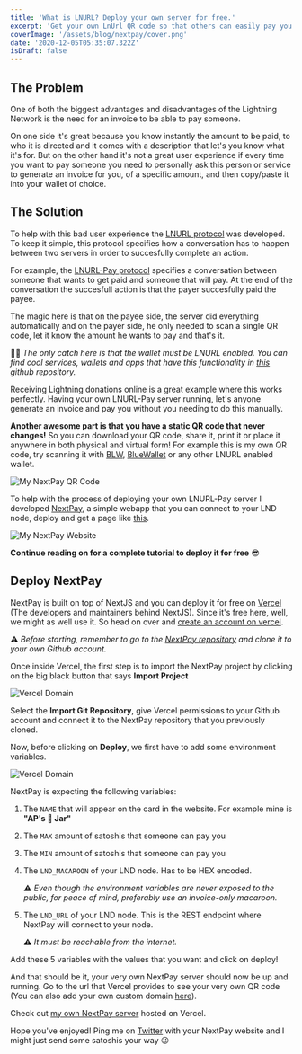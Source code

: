 ```yaml
---
title: 'What is LNURL? Deploy your own server for free.'
excerpt: 'Get your own LnUrl QR code so that others can easily pay you some sats over the lightning network and deploy it for free!'
coverImage: '/assets/blog/nextpay/cover.png'
date: '2020-12-05T05:35:07.322Z'
isDraft: false
---
```


## The Problem

One of both the biggest advantages and disadvantages of the Lightning Network is the need for an invoice to be able to pay someone.

On one side it's great because you know instantly the amount to be paid, to who it is directed and it comes with a description that let's you know what it's for. But on the other hand it's not a great user experience if every time you want to pay someone you need to personally ask this person or service to generate an invoice for you, of a specific amount, and then copy/paste it into your wallet of choice.

## The Solution

To help with this bad user experience the [LNURL protocol](https://github.com/btcontract/lnurl-rfc) was developed. To keep it simple, this protocol specifies how a conversation has to happen between two servers in order to succesfully complete an action.

For example, the [LNURL-Pay protocol](https://github.com/btcontract/lnurl-rfc/blob/master/lnurl-pay.md) specifies a conversation between someone that wants to get paid and someone that will pay. At the end of the conversation the succesfull action is that the payer succesfully paid the payee.

The magic here is that on the payee side, the server did everything automatically and on the payer side, he only needed to scan a single QR code, let it know the amount he wants to pay and that's it.

🕵️‍♂️ _The only catch here is that the wallet must be LNURL enabled. You can find cool services, wallets and apps that have this functionality in [this](https://github.com/fiatjaf/awesome-lnurl) github repository._

Receiving Lightning donations online is a great example where this works perfectly. Having your own LNURL-Pay server running, let's anyone generate an invoice and pay you without you needing to do this manually.

**Another awesome part is that you have a static QR code that never changes!** So you can download your QR code, share it, print it or place it anywhere in both physical and virtual form! For example this is my own QR code, try scanning it with [BLW](https://lightning-wallet.com/), [BlueWallet](https://bluewallet.io/) or any other LNURL enabled wallet.

![My NextPay QR Code](/assets/blog/nextpay/1.png)

To help with the process of deploying your own LNURL-Pay server I developed [NextPay](https://github.com/apotdevin/NextPay), a simple webapp that you can connect to your LND node, deploy and get a page like [this](https://nextpay.apotdevin.com/).

![My NextPay Website](/assets/blog/nextpay/2.png)

**Continue reading on for a complete tutorial to deploy it for free** 😎

## Deploy NextPay

NextPay is built on top of NextJS and you can deploy it for free on [Vercel](https://vercel.com/) (The developers and maintainers behind NextJS). Since it's free here, well, we might as well use it. So head on over and [create an account on vercel](https://vercel.com/signup).

⚠️ _Before starting, remember to go to the [NextPay repository](https://github.com/apotdevin/NextPay) and clone it to your own Github account._

Once inside Vercel, the first step is to import the NextPay project by clicking on the big black button that says **Import Project**

![Vercel Domain](/assets/blog/nextpay/3.png)

Select the **Import Git Repository**, give Vercel permissions to your Github account and connect it to the NextPay repository that you previously cloned.

Now, before clicking on **Deploy**, we first have to add some environment variables.

![Vercel Domain](/assets/blog/nextpay/4.png)

NextPay is expecting the following variables:

1. The `NAME` that will appear on the card in the website. For example mine is **"AP's 🍪 Jar"**
2. The `MAX` amount of satoshis that someone can pay you
3. The `MIN` amount of satoshis that someone can pay you
4. The `LND_MACAROON` of your LND node. Has to be HEX encoded.

   ⚠️ _Even though the environment variables are never exposed to the public, for peace of mind, preferably use an invoice-only macaroon._

5. The `LND_URL` of your LND node. This is the REST endpoint where NextPay will connect to your node.

   ⚠️ _It must be reachable from the internet._

Add these 5 variables with the values that you want and click on deploy!

And that should be it, your very own NextPay server should now be up and running. Go to the url that Vercel provides to see your very own QR code (You can also add your own custom domain [here](https://vercel.com/dashboard/domains)).

Check out [my own NextPay server](https://nextpay.apotdevin.com/) hosted on Vercel.

Hope you've enjoyed! Ping me on [Twitter](https://twitter.com/tonyioi) with your NextPay website and I might just send some satoshis your way 😉
